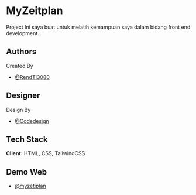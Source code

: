 # MyZeitplan

Project Ini saya buat untuk melatih kemampuan saya dalam bidang front end development.

## Authors
Created By
- [@RendTI3080](https://github.com/RendTI3080)

## Designer
Design By
- [@Codedesign](https://codedesign.dev/)

## Tech Stack

**Client:** HTML, CSS, TailwindCSS

## Demo Web
- [@myzetiplan](https://myzeitplan.netlify.app/)
